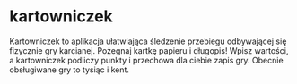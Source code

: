 # kartowniczek

Kartowniczek to aplikacja ułatwiająca śledzenie przebiegu odbywającej się fizycznie gry karcianej. Pożegnaj kartkę papieru i długopis! Wpisz wartości, a kartowniczek podliczy punkty i przechowa dla ciebie zapis gry. Obecnie obsługiwane gry to tysiąc i kent.